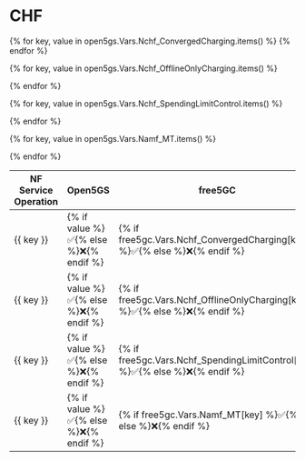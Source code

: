 # CHF

<table>
  <thead>
    <tr>
      <th>NF Service Operation</th>
      <th>Open5GS</th>
      <th>free5GC</th>
      <th>OAI CN5G</th>
    </tr>
  </thead>
  <tbody>
{% for key, value in open5gs.Vars.Nchf_ConvergedCharging.items() %}
    <tr>
<td> {{ key }} </td> 
<td>{% if value %}✅{% else %}❌{% endif %} </td> 
<td>{% if free5gc.Vars.Nchf_ConvergedCharging[key] %}✅{% else %}❌{% endif %} </td> 
<td>{% if oai.Vars.Nchf_ConvergedCharging[key] %}✅{% else %}❌{% endif %} </td>
    </tr>
{% endfor %}

{% for key, value in open5gs.Vars.Nchf_OfflineOnlyCharging.items() %}
    <tr>
<td> {{ key }} </td> 
<td>{% if value %}✅{% else %}❌{% endif %} </td> 
<td>{% if free5gc.Vars.Nchf_OfflineOnlyCharging[key] %}✅{% else %}❌{% endif %} </td> 
<td>{% if oai.Vars.Nchf_OfflineOnlyCharging[key] %}✅{% else %}❌{% endif %} </td>
    </tr>
{% endfor %}

{% for key, value in open5gs.Vars.Nchf_SpendingLimitControl.items() %}
    <tr>
<td> {{ key }} </td> 
<td>{% if value %}✅{% else %}❌{% endif %} </td> 
<td>{% if free5gc.Vars.Nchf_SpendingLimitControl[key] %}✅{% else %}❌{% endif %} </td> 
<td>{% if oai.Vars.Nchf_SpendingLimitControl[key] %}✅{% else %}❌{% endif %} </td>
    </tr>
{% endfor %}

{% for key, value in open5gs.Vars.Namf_MT.items() %}
    <tr>
<td> {{ key }} </td> 
<td>{% if value %}✅{% else %}❌{% endif %} </td> 
<td>{% if free5gc.Vars.Namf_MT[key] %}✅{% else %}❌{% endif %} </td> 
<td>{% if oai.Vars.Namf_MT[key] %}✅{% else %}❌{% endif %} </td>
    </tr>
{% endfor %}
  </tbody>
<table>


